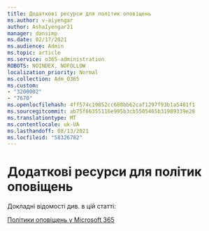 ```yaml
---
title: Додаткові ресурси для політик оповіщень
ms.author: v-aiyengar
author: AshaIyengar21
manager: dansimp
ms.date: 02/17/2021
ms.audience: Admin
ms.topic: article
ms.service: o365-administration
ROBOTS: NOINDEX, NOFOLLOW
localization_priority: Normal
ms.collection: Adm_O365
ms.custom:
- "3200002"
- "7670"
ms.openlocfilehash: 4ff574c19852cc680bb62caf1297f93b1a5401f1
ms.sourcegitcommit: ab75f66355116e995b3cb5505465b31989339e28
ms.translationtype: MT
ms.contentlocale: uk-UA
ms.lasthandoff: 08/13/2021
ms.locfileid: "58326782"
---
```

# <a name="more-resources-on-alert-policies"></a>Додаткові ресурси для політик оповіщень

Докладні відомості див. в цій статті:

[Політики оповіщень у Microsoft 365](https://docs.microsoft.com/microsoft-365/compliance/alert-policies)
